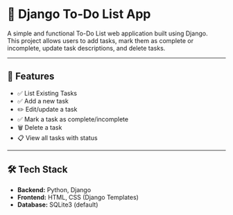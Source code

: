 # 📝 Django To-Do List App

A simple and functional To-Do List web application built using Django.  
This project allows users to add tasks, mark them as complete or incomplete, update task descriptions, and delete tasks.

---

## 🚀 Features

- ✅ List Existing Tasks
- ✅ Add a new task
- ✏️ Edit/update a task
- ✅ Mark a task as complete/incomplete
- 🗑️ Delete a task
- 📋 View all tasks with status

---

## 🛠️ Tech Stack

- **Backend:** Python, Django
- **Frontend:** HTML, CSS (Django Templates)
- **Database:** SQLite3 (default)
